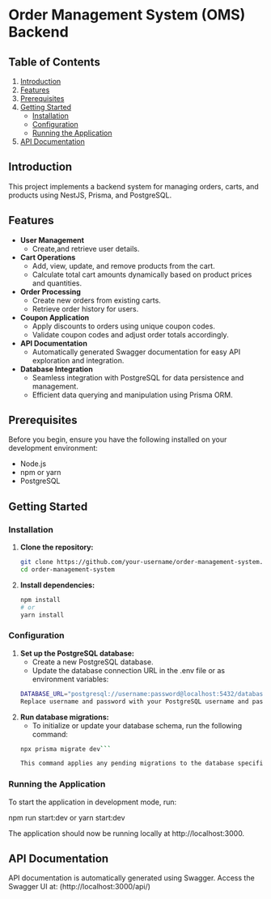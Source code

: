 # Order Management System (OMS) Backend

## Table of Contents
1. [Introduction](#introduction)
2. [Features](#features)
3. [Prerequisites](#prerequisites)
4. [Getting Started](#getting-started)
   - [Installation](#installation)
   - [Configuration](#configuration)
   - [Running the Application](#running-the-application)
5. [API Documentation](#api-documentation)


## Introduction

 This project implements a backend system for managing orders, carts, and products using NestJS, Prisma, and PostgreSQL.

## Features

- **User Management**
  - Create,and retrieve user details.
- **Cart Operations**
  - Add, view, update, and remove products from the cart.
  - Calculate total cart amounts dynamically based on product prices and quantities.
- **Order Processing**
  - Create new orders from existing carts.
  - Retrieve order history for users.
- **Coupon Application**
  - Apply discounts to orders using unique coupon codes.
  - Validate coupon codes and adjust order totals accordingly.
- **API Documentation**
  - Automatically generated Swagger documentation for easy API exploration and integration.
- **Database Integration**
  - Seamless integration with PostgreSQL for data persistence and management.
  - Efficient data querying and manipulation using Prisma ORM.

## Prerequisites

Before you begin, ensure you have the following installed on your development environment:

- Node.js 
- npm or yarn
- PostgreSQL

## Getting Started

### Installation

1. **Clone the repository:**

   ```bash
   git clone https://github.com/your-username/order-management-system.git
   cd order-management-system
2. **Install dependencies:**
   ```bash
   npm install
   # or
   yarn install

### Configuration
1. **Set up the PostgreSQL database:**
   - Create a new PostgreSQL database.
   - Update the database connection URL in the .env file or as environment variables:
   ```bash
   DATABASE_URL="postgresql://username:password@localhost:5432/database_name"
   Replace username and password with your PostgreSQL username and password, and database_name with the name you have chosen for your database.
2. **Run database migrations:**
   - To initialize or update your database schema, run the following command:
   ```bash
   npx prisma migrate dev```

   This command applies any pending migrations to the database specified in your .env file. It ensures that your database schema matches your Prisma schema defined in your project.


### Running the Application
To start the application in development mode, run:

npm run start:dev
or
yarn start:dev

The application should now be running locally at http://localhost:3000.



## API Documentation
API documentation is automatically generated using Swagger. Access the Swagger UI at:
(http://localhost:3000/api/)


   
   

   
